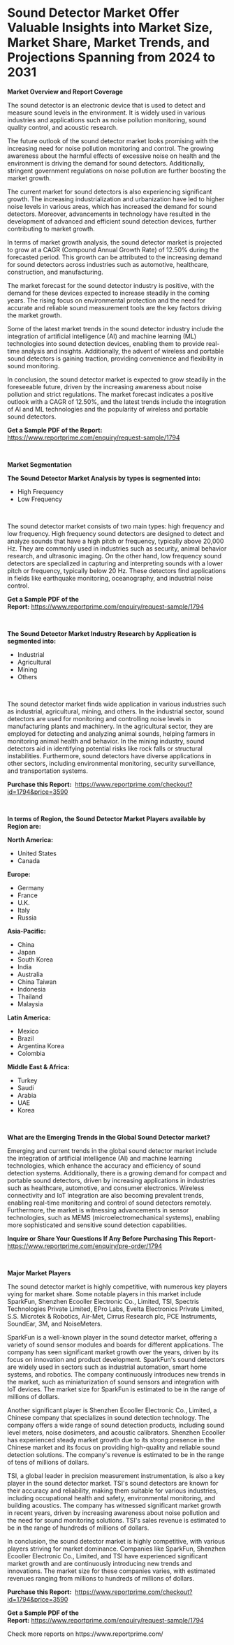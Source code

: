 <p><h1>Sound Detector Market Offer Valuable Insights into Market Size, Market Share, Market Trends, and Projections Spanning from 2024 to 2031</h1></p><p><strong>Market Overview and Report Coverage</strong></p>
<p><p>The sound detector is an electronic device that is used to detect and measure sound levels in the environment. It is widely used in various industries and applications such as noise pollution monitoring, sound quality control, and acoustic research.</p><p>The future outlook of the sound detector market looks promising with the increasing need for noise pollution monitoring and control. The growing awareness about the harmful effects of excessive noise on health and the environment is driving the demand for sound detectors. Additionally, stringent government regulations on noise pollution are further boosting the market growth.</p><p>The current market for sound detectors is also experiencing significant growth. The increasing industrialization and urbanization have led to higher noise levels in various areas, which has increased the demand for sound detectors. Moreover, advancements in technology have resulted in the development of advanced and efficient sound detection devices, further contributing to market growth.</p><p>In terms of market growth analysis, the sound detector market is projected to grow at a CAGR (Compound Annual Growth Rate) of 12.50% during the forecasted period. This growth can be attributed to the increasing demand for sound detectors across industries such as automotive, healthcare, construction, and manufacturing.</p><p>The market forecast for the sound detector industry is positive, with the demand for these devices expected to increase steadily in the coming years. The rising focus on environmental protection and the need for accurate and reliable sound measurement tools are the key factors driving the market growth.</p><p>Some of the latest market trends in the sound detector industry include the integration of artificial intelligence (AI) and machine learning (ML) technologies into sound detection devices, enabling them to provide real-time analysis and insights. Additionally, the advent of wireless and portable sound detectors is gaining traction, providing convenience and flexibility in sound monitoring.</p><p>In conclusion, the sound detector market is expected to grow steadily in the foreseeable future, driven by the increasing awareness about noise pollution and strict regulations. The market forecast indicates a positive outlook with a CAGR of 12.50%, and the latest trends include the integration of AI and ML technologies and the popularity of wireless and portable sound detectors.</p></p>
<p><strong>Get a Sample PDF of the Report:</strong> <a href="https://www.reportprime.com/enquiry/request-sample/1794">https://www.reportprime.com/enquiry/request-sample/1794</a></p>
<p>&nbsp;</p>
<p><strong>Market Segmentation</strong></p>
<p><strong>The Sound Detector Market Analysis by types is segmented into:</strong></p>
<p><ul><li>High Frequency</li><li>Low Frequency</li></ul></p>
<p>&nbsp;</p>
<p><p>The sound detector market consists of two main types: high frequency and low frequency. High frequency sound detectors are designed to detect and analyze sounds that have a high pitch or frequency, typically above 20,000 Hz. They are commonly used in industries such as security, animal behavior research, and ultrasonic imaging. On the other hand, low frequency sound detectors are specialized in capturing and interpreting sounds with a lower pitch or frequency, typically below 20 Hz. These detectors find applications in fields like earthquake monitoring, oceanography, and industrial noise control.</p></p>
<p><strong>Get a Sample PDF of the Report:</strong>&nbsp;<a href="https://www.reportprime.com/enquiry/request-sample/1794">https://www.reportprime.com/enquiry/request-sample/1794</a></p>
<p>&nbsp;</p>
<p><strong>The Sound Detector Market Industry Research by Application is segmented into:</strong></p>
<p><ul><li>Industrial</li><li>Agricultural</li><li>Mining</li><li>Others</li></ul></p>
<p>&nbsp;</p>
<p><p>The sound detector market finds wide application in various industries such as industrial, agricultural, mining, and others. In the industrial sector, sound detectors are used for monitoring and controlling noise levels in manufacturing plants and machinery. In the agricultural sector, they are employed for detecting and analyzing animal sounds, helping farmers in monitoring animal health and behavior. In the mining industry, sound detectors aid in identifying potential risks like rock falls or structural instabilities. Furthermore, sound detectors have diverse applications in other sectors, including environmental monitoring, security surveillance, and transportation systems.</p></p>
<p><strong>Purchase this Report:</strong>&nbsp; <a href="https://www.reportprime.com/checkout?id=1794&price=3590">https://www.reportprime.com/checkout?id=1794&price=3590</a></p>
<p>&nbsp;</p>
<p><strong>In terms of Region, the Sound Detector Market Players available by Region are:</strong></p>
<p>
    <p> <strong> North America: </strong>
        <ul>
            <li>United States</li>
            <li>Canada</li>
        </ul>
        </p> 
    <p> <strong> Europe: </strong>
        <ul>
            <li>Germany</li>
            <li>France</li>
            <li>U.K.</li>
            <li>Italy</li>
            <li>Russia</li>
        </ul>
        </p> 
    <p> <strong> Asia-Pacific: </strong>
        <ul>
            <li>China</li>
            <li>Japan</li>
            <li>South Korea</li>
            <li>India</li>
            <li>Australia</li>
            <li>China Taiwan</li>
            <li>Indonesia</li>
            <li>Thailand</li>
            <li>Malaysia</li>
        </ul>
        </p> 
    <p> <strong> Latin America: </strong>
        <ul>
            <li>Mexico</li>
            <li>Brazil</li>
            <li>Argentina Korea</li>
            <li>Colombia</li>
        </ul>
        </p> 
    <p> <strong> Middle East & Africa: </strong>
        <ul>
            <li>Turkey</li>
            <li>Saudi</li>
            <li>Arabia</li>
            <li>UAE</li>
            <li>Korea</li>
        </ul>
    </p>
    </p>
<p>&nbsp;</p>
<p><strong>What are the Emerging Trends in the Global Sound Detector market?</strong></p>
<p><p>Emerging and current trends in the global sound detector market include the integration of artificial intelligence (AI) and machine learning technologies, which enhance the accuracy and efficiency of sound detection systems. Additionally, there is a growing demand for compact and portable sound detectors, driven by increasing applications in industries such as healthcare, automotive, and consumer electronics. Wireless connectivity and IoT integration are also becoming prevalent trends, enabling real-time monitoring and control of sound detectors remotely. Furthermore, the market is witnessing advancements in sensor technologies, such as MEMS (microelectromechanical systems), enabling more sophisticated and sensitive sound detection capabilities.</p></p>
<p><strong>Inquire or Share Your Questions If Any Before Purchasing This Report</strong>- <a href="https://www.reportprime.com/enquiry/pre-order/1794">https://www.reportprime.com/enquiry/pre-order/1794</a></p>
<p>&nbsp;</p>
<p><strong>Major Market Players</strong></p>
<p><p>The sound detector market is highly competitive, with numerous key players vying for market share. Some notable players in this market include SparkFun, Shenzhen Ecooller Electronic Co., Limited, TSI, Spectris Technologies Private Limited, EPro Labs, Evelta Electronics Private Limited, S.S. Microtek & Robotics, Air-Met, Cirrus Research plc, PCE Instruments, SoundEar, 3M, and NoiseMeters.</p><p>SparkFun is a well-known player in the sound detector market, offering a variety of sound sensor modules and boards for different applications. The company has seen significant market growth over the years, driven by its focus on innovation and product development. SparkFun's sound detectors are widely used in sectors such as industrial automation, smart home systems, and robotics. The company continuously introduces new trends in the market, such as miniaturization of sound sensors and integration with IoT devices. The market size for SparkFun is estimated to be in the range of millions of dollars.</p><p>Another significant player is Shenzhen Ecooller Electronic Co., Limited, a Chinese company that specializes in sound detection technology. The company offers a wide range of sound detection products, including sound level meters, noise dosimeters, and acoustic calibrators. Shenzhen Ecooller has experienced steady market growth due to its strong presence in the Chinese market and its focus on providing high-quality and reliable sound detection solutions. The company's revenue is estimated to be in the range of tens of millions of dollars.</p><p>TSI, a global leader in precision measurement instrumentation, is also a key player in the sound detector market. TSI's sound detectors are known for their accuracy and reliability, making them suitable for various industries, including occupational health and safety, environmental monitoring, and building acoustics. The company has witnessed significant market growth in recent years, driven by increasing awareness about noise pollution and the need for sound monitoring solutions. TSI's sales revenue is estimated to be in the range of hundreds of millions of dollars.</p><p>In conclusion, the sound detector market is highly competitive, with various players striving for market dominance. Companies like SparkFun, Shenzhen Ecooller Electronic Co., Limited, and TSI have experienced significant market growth and are continuously introducing new trends and innovations. The market size for these companies varies, with estimated revenues ranging from millions to hundreds of millions of dollars.</p></p>
<p><strong>Purchase this Report:</strong>&nbsp;&nbsp;<a href="https://www.reportprime.com/checkout?id=1794&price=3590">https://www.reportprime.com/checkout?id=1794&price=3590</a></p>
<p></p>
<p><strong>Get a Sample PDF of the Report:</strong>&nbsp;<a href="https://www.reportprime.com/enquiry/request-sample/1794">https://www.reportprime.com/enquiry/request-sample/1794</a></p>
<p>Check more reports on https://www.reportprime.com/</p>